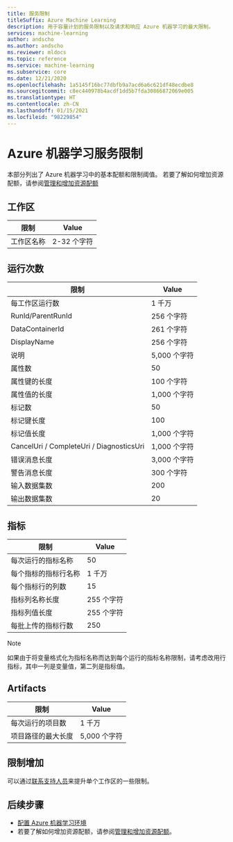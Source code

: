 ```yaml
---
title: 服务限制
titleSuffix: Azure Machine Learning
description: 用于容量计划的服务限制以及请求和响应 Azure 机器学习的最大限制。
services: machine-learning
author: andscho
ms.author: andscho
ms.reviewer: mldocs
ms.topic: reference
ms.service: machine-learning
ms.subservice: core
ms.date: 12/21/2020
ms.openlocfilehash: 1a5145f16bc77dbfb9a7acd6a6c621df48ecdbe8
ms.sourcegitcommit: c8ec440978b4acdf1dd5b7fda30866872069e005
ms.translationtype: HT
ms.contentlocale: zh-CN
ms.lasthandoff: 01/15/2021
ms.locfileid: "98229854"
---
```

# <a name="service-limits-in-azure-machine-learning"></a>Azure 机器学习服务限制

本部分列出了 Azure 机器学习中的基本配额和限制阈值。 若要了解如何增加资源配额，请参阅[管理和增加资源配额](how-to-manage-quotas.md)

## <a name="workspaces"></a>工作区
| 限制 | Value |
| --- | --- |
| 工作区名称 | 2-32 个字符 |

## <a name="runs"></a>运行次数
| 限制 | Value |
| --- | --- |
| 每工作区运行数 | 1 千万 |
| RunId/ParentRunId | 256 个字符 |
| DataContainerId | 261 个字符 |
| DisplayName |256 个字符|
| 说明 |5,000 个字符|
| 属性数 |50 |
| 属性键的长度 |100 个字符 |
| 属性值的长度 |1,000 个字符 |
| 标记数 |50 |
| 标记键长度 |100 |
| 标记值长度 |1,000 个字符 |
| CancelUri / CompleteUri / DiagnosticsUri |1,000 个字符 |
| 错误消息长度 |3,000 个字符 |
| 警告消息长度 |300 个字符 |
| 输入数据集数 |200 |
| 输出数据集数 |20 |


## <a name="metrics"></a>指标
| 限制 | Value |
| --- | --- |
| 每次运行的指标名称 |50|
| 每个指标的指标行名称 |1 千万|
| 每个指标行的列数 |15|
| 指标列名称长度 |255 个字符 |
| 指标列值长度 |255 个字符 |
| 每批上传的指标行数 | 250 |

> [!NOTE]
> 如果由于将变量格式化为指标名称而达到每个运行的指标名称限制，请考虑改用行指标，其中一列是变量值，第二列是指标值。

## <a name="artifacts"></a>Artifacts

| 限制 | Value |
| --- | --- |
| 每次运行的项目数 |1 千万|
| 项目路径的最大长度 |5,000 个字符 |

## <a name="limit-increases"></a>限制增加
可以通过[联系支持人员](https://ms.portal.azure.cn/#blade/Microsoft_Azure_Support/HelpAndSupportBlade/newsupportrequest/)来提升单个工作区的一些限制。 

## <a name="next-steps"></a>后续步骤

- [配置 Azure 机器学习环境](how-to-configure-environment.md)
- 若要了解如何增加资源配额，请参阅[管理和增加资源配额](how-to-manage-quotas.md)。

